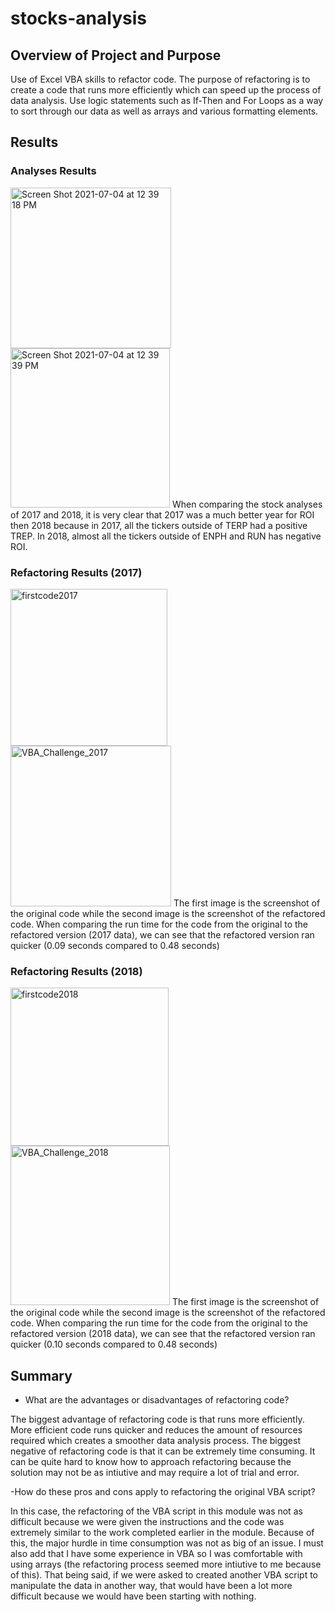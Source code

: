 # stocks-analysis

## Overview of Project and Purpose
Use of Excel VBA skills to refactor code. The purpose of refactoring is to create a code that runs more efficiently which can speed up the process of data analysis. Use logic statements such as If-Then and For Loops as a way to sort through our data as well as arrays and various formatting elements. 

## Results

### Analyses Results
<img width="257" alt="Screen Shot 2021-07-04 at 12 39 18 PM" src="https://user-images.githubusercontent.com/48080598/124394434-12fa6580-dcc5-11eb-8b8e-eee9a6d2257a.png">
<img width="255" alt="Screen Shot 2021-07-04 at 12 39 39 PM" src="https://user-images.githubusercontent.com/48080598/124394438-155cbf80-dcc5-11eb-8a5e-b51996639d59.png">
When comparing the stock analyses of 2017 and 2018, it is very clear that 2017 was a much better year for ROI then 2018 because in 2017, all the tickers outside of TERP had a positive TREP. In 2018, almost all the tickers outside of ENPH and RUN has negative ROI. 

### Refactoring Results (2017)
<img width="251" alt="firstcode2017" src="https://user-images.githubusercontent.com/48080598/124394718-44bffc00-dcc6-11eb-872e-00302a77ea49.png">
<img width="257" alt="VBA_Challenge_2017" src="https://user-images.githubusercontent.com/48080598/124394723-48538300-dcc6-11eb-9b16-88ff87be50a9.png">
The first image is the screenshot of the original code while the second image is the screenshot of the refactored code. When comparing the run time for the code from the original to the refactored version (2017 data), we can see that the refactored version ran quicker (0.09 seconds compared to 0.48 seconds)

### Refactoring Results (2018)
<img width="253" alt="firstcode2018" src="https://user-images.githubusercontent.com/48080598/124394876-efd0b580-dcc6-11eb-8070-c937ae2364ed.png">
<img width="255" alt="VBA_Challenge_2018" src="https://user-images.githubusercontent.com/48080598/124394878-f2330f80-dcc6-11eb-898c-2f211e6995cd.png">
The first image is the screenshot of the original code while the second image is the screenshot of the refactored code. When comparing the run time for the code from the original to the refactored version (2018 data), we can see that the refactored version ran quicker (0.10 seconds compared to 0.48 seconds)

## Summary
- What are the advantages or disadvantages of refactoring code?

The biggest advantage of refactoring code is that runs more efficiently. More efficient code runs quicker and reduces the amount of resources required which creates a smoother data analysis process. The biggest negative of refactoring code is that it can be extremely time consuming. It can be quite hard to know how to approach refactoring because the solution may not be as intiutive and may require a lot of trial and error. 

-How do these pros and cons apply to refactoring the original VBA script?

In this case, the refactoring of the VBA script in this module was not as difficult because we were given the instructions and the code was extremely similar to the work completed earlier in the module. Because of this, the major hurdle in time consumption was not as big of an issue. I must also add that I have some experience in VBA so I was comfortable with using arrays (the refactoring process seemed more intiutive to me because of this). That being said, if we were asked to created another VBA script to manipulate the data in another way, that would have been a lot more difficult because we would have been starting with nothing. 

